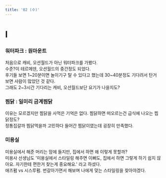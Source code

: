 ```yaml
---
title: '02 (수)'
---
```


# I

### 워터파크 : 원마운트

처음으로 캐비, 오션월드가 아닌 워터파크를 가봤다.  
수준?이 테르메덴, 오션월드의 중간정도 되었다.  
후기들 보면 1~20분이면 놀이기구 탈 수 있다고 했는데 30~40분정도 기다려서 탄거 보면 사람이 많았던 것 같다.  
그래도 2~3시간 기다리는 캐비, 오션월드보단 요기가 나을지도?

### 찜닭 : 일미리 금계찜닭

이유는 모르겠지만 찜닭을 사먹은 기억은 없다. 찜닭하면 떠오르는건 급식에 나오는 찝닭정도?  
정통집갈까 찜닭먹을까 고민하다 들어간 찜닭이였는데 굉장히 만족했다.

### 미용실

미용실에서 해준 머리는 맘에 들지만, 집에서 하면 왜 이렇게 못할까?  
미용사 선생님도 '미용실에서 스타일링 해주면 이뻐도, 집에서 하면 그렇게 하기 쉽지 않아요. 자기한테 편한거 찾는게 중요해요.' 라고 하셨다.  
애즈펌 vs 시스루펌. 번갈아가면서 해보며 나에게 맞는 스타일링을 찾아야겠다.
